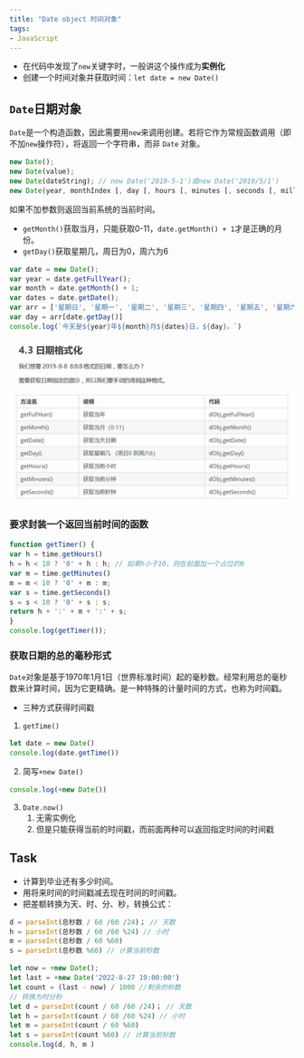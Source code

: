 ```yaml
---
title: "Date object 时间对象"
tags: 
- JavaScript
---
```

- 在代码中发现了`new`关键字时，一般讲这个操作成为**实例化**
- 创建一个时间对象并获取时间：`let date = new Date()`

## `Date`日期对象
`Date`是一个构造函数，因此需要用`new`来调用创建。若将它作为常规函数调用（即不加`new`操作符），将返回一个字符串，而非 `Date` 对象。

```js
new Date();
new Date(value);
new Date(dateString); // new Date('2019-5-1')或new Date('2019/5/1')
new Date(year, monthIndex [, day [, hours [, minutes [, seconds [, milliseconds]]]]]);
```

如果不加参数则返回当前系统的当前时间。

- `getMonth()`获取当月，只能获取0-11，`date.getMonth() + 1`才是正确的月份。
- `getDay()`获取星期几，周日为0，周六为6

```js
var date = new Date();
var year = date.getFullYear();
var month = date.getMonth() + 1;
var dates = date.getDate();
var arr = ['星期日', '星期一', '星期二', '星期三', '星期四', '星期五', '星期六']
var day = arr[date.getDay()]
console.log(`今天是${year}年${month}月${dates}日，${day}。`) 
```

![](https://raw.githubusercontent.com/Meyerclex/image/main/20220822175313.png)

### 要求封装一个返回当前时间的函数
```js
function getTimer() {
var h = time.getHours()
h = h < 10 ? '0' + h : h; // 如果h小于10，则在前面加一个占位的0
var m = time.getMinutes()
m = m < 10 ? '0' + m : m;
var s = time.getSeconds()
s = s < 10 ? '0' + s : s;
return h + ':' + m + ':' + s;
} 
console.log(getTimer());
```

### 获取日期的总的毫秒形式
`Date`对象是基于1970年1月1日（世界标准时间）起的毫秒数。经常利用总的毫秒数来计算时间，因为它更精确。是一种特殊的计量时间的方式，也称为时间戳。
- 三种方式获得时间戳
1. `getTime()`
```js
let date = new Date()
console.log(date.getTime())
```
2. 简写`+new Date()`
```js
console.log(+new Date())
```
3. `Date.now()`
	1. 无需实例化
	2. 但是只能获得当前的时间戳，而前面两种可以返回指定时间的时间戳
## Task
- 计算到毕业还有多少时间。
- 用将来时间的时间戳减去现在时间的时间戳。
- 把差额转换为天、时、分、秒，转换公式：
```js
d = parseInt(总秒数 / 60 /60 /24)； // 天数
h = parseInt(总秒数 / 60 /60 %24) // 小时
m = parseInt(总秒数 / 60 %60) 
s = parseInt(总秒数 %60) // 计算当前秒数
```

```js
let now = +new Date();
let last = +new Date('2022-8-27 19:00:00')
let count = (last - now) / 1000 //剩余的秒数
// 转换为时分秒
let d = parseInt(count / 60 /60 /24)； // 天数
let h = parseInt(count / 60 /60 %24) // 小时
let m = parseInt(count / 60 %60) 
let s = parseInt(count %60) // 计算当前秒数
console.log(d, h, m )
```